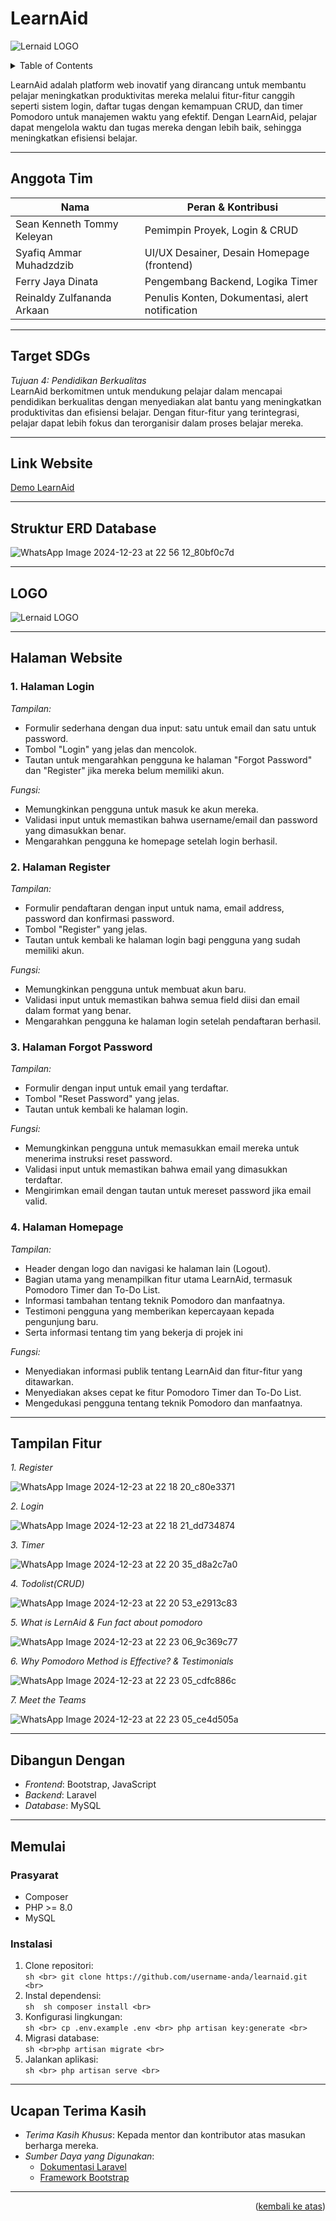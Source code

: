# LearnAid

![Lernaid LOGO](https://github.com/user-attachments/assets/e5ea8c07-a703-4e2e-a7be-fe7313410259)

<!-- TABLE OF CONTENTS -->
<details>
  <summary>Table of Contents</summary>
  <ol>
    <li>
      <a href="#learnaid">LearnAid</a>
    </li>
    <li>
      <a href="#anggota-tim">Anggota Tim</a>
    </li>
    <li>
      <a href="#target-sdgs">Target SDGs</a>
    </li>
    <li>
      <a href="#link-website">Link Website</a>
    </li>
    <li>
      <a href="#struktur-erd-database">Struktur ERD Database</a>
    </li>
    <li>
      <a href="#halaman-website">Halaman Website</a>
      <ul>
        <li><a href="#1-halaman-login">1. Halaman Login</a></li>
        <li><a href="#2-halaman-register">2. Halaman Register</a></li>
        <li><a href="#3-halaman-forgot-password">3. Halaman Forgot Password</a></li>
        <li><a href="#4-halaman-homepage">4. Halaman Homepage</a></li>
      </ul>
    </li>
    <li>
      <a href="#dibangun-dengan">Dibangun Dengan</a>
    </li>
    <li>
      <a href="#memulai">Memulai</a>
      <ul>
        <li><a href="#prasyarat">Prasyarat</a></li>
        <li><a href="#instalasi">Instalasi</a></li>
      </ul>
    </li>
    <li>
      <a href="#ucapan-terima-kasih">Ucapan Terima Kasih</a>
    </li>
  </ol>
</details>

LearnAid adalah platform web inovatif yang dirancang untuk membantu pelajar meningkatkan produktivitas mereka melalui fitur-fitur canggih seperti sistem login, daftar tugas dengan kemampuan CRUD, dan timer Pomodoro untuk manajemen waktu yang efektif. Dengan LearnAid, pelajar dapat mengelola waktu dan tugas mereka dengan lebih baik, sehingga meningkatkan efisiensi belajar.

---

## Anggota Tim

| Nama                | Peran & Kontribusi            |
|---------------------|-------------------------------|
| Sean Kenneth Tommy Keleyan         | Pemimpin Proyek, Login & CRUD|
| Syafiq Ammar Muhadzdzib    | UI/UX Desainer, Desain Homepage (frontend) |
| Ferry Jaya Dinata   | Pengembang Backend, Logika Timer |
| Reinaldy Zulfananda Arkaan    | Penulis Konten, Dokumentasi, alert notification  |

---

## Target SDGs

*Tujuan 4: Pendidikan Berkualitas*  
LearnAid berkomitmen untuk mendukung pelajar dalam mencapai pendidikan berkualitas dengan menyediakan alat bantu yang meningkatkan produktivitas dan efisiensi belajar. Dengan fitur-fitur yang terintegrasi, pelajar dapat lebih fokus dan terorganisir dalam proses belajar mereka.

---

## Link Website
[Demo LearnAid](https://learnaid.xyz/login)

---

## Struktur ERD Database

![WhatsApp Image 2024-12-23 at 22 56 12_80bf0c7d](https://github.com/user-attachments/assets/1990e0b8-0e07-427d-8f84-2b62bb45a299)

---

## LOGO

![Lernaid LOGO](https://github.com/user-attachments/assets/ceed91c1-b4ad-4407-8e5c-892c789288f8)

---

## Halaman Website

### 1. Halaman Login
*Tampilan:*
- Formulir sederhana dengan dua input: satu untuk email dan satu untuk password.
- Tombol "Login" yang jelas dan mencolok.
- Tautan untuk mengarahkan pengguna ke halaman "Forgot Password" dan "Register" jika mereka belum memiliki akun.

*Fungsi:*
- Memungkinkan pengguna untuk masuk ke akun mereka.
- Validasi input untuk memastikan bahwa username/email dan password yang dimasukkan benar.
- Mengarahkan pengguna ke homepage setelah login berhasil.

### 2. Halaman Register
*Tampilan:*
- Formulir pendaftaran dengan input untuk nama, email address, password dan konfirmasi password.
- Tombol "Register" yang jelas.
- Tautan untuk kembali ke halaman login bagi pengguna yang sudah memiliki akun.

*Fungsi:*
- Memungkinkan pengguna untuk membuat akun baru.
- Validasi input untuk memastikan bahwa semua field diisi dan email dalam format yang benar.
- Mengarahkan pengguna ke halaman login setelah pendaftaran berhasil.

### 3. Halaman Forgot Password
*Tampilan:*
- Formulir dengan input untuk email yang terdaftar.
- Tombol "Reset Password" yang jelas.
- Tautan untuk kembali ke halaman login.

*Fungsi:*
- Memungkinkan pengguna untuk memasukkan email mereka untuk menerima instruksi reset password.
- Validasi input untuk memastikan bahwa email yang dimasukkan terdaftar.
- Mengirimkan email dengan tautan untuk mereset password jika email valid.

### 4. Halaman Homepage
*Tampilan:*
- Header dengan logo dan navigasi ke halaman lain (Logout).
- Bagian utama yang menampilkan fitur utama LearnAid, termasuk Pomodoro Timer dan To-Do List.
- Informasi tambahan tentang teknik Pomodoro dan manfaatnya.
- Testimoni pengguna yang memberikan kepercayaan kepada pengunjung baru.
- Serta informasi tentang tim yang bekerja di projek ini

*Fungsi:*
- Menyediakan informasi publik tentang LearnAid dan fitur-fitur yang ditawarkan.
- Menyediakan akses cepat ke fitur Pomodoro Timer dan To-Do List.
- Mengedukasi pengguna tentang teknik Pomodoro dan manfaatnya.

---

## Tampilan Fitur
*1. Register*

![WhatsApp Image 2024-12-23 at 22 18 20_c80e3371](https://github.com/user-attachments/assets/b5e3a435-e7b4-4064-aec4-c3935c6fdd93)

*2. Login*

![WhatsApp Image 2024-12-23 at 22 18 21_dd734874](https://github.com/user-attachments/assets/e508b826-928f-48d1-bfb3-0e3e6eea60d0)

*3. Timer*

![WhatsApp Image 2024-12-23 at 22 20 35_d8a2c7a0](https://github.com/user-attachments/assets/8ace2662-34b1-454a-af5f-7c6aaeb4c6ca)

*4. Todolist(CRUD)*

![WhatsApp Image 2024-12-23 at 22 20 53_e2913c83](https://github.com/user-attachments/assets/f6826ef6-bf80-4f6f-b56e-644e579578ab)

*5. What is LernAid & Fun fact about pomodoro*

![WhatsApp Image 2024-12-23 at 22 23 06_9c369c77](https://github.com/user-attachments/assets/416f124c-7b9c-4b29-b68e-ab66959df9be)

*6. Why Pomodoro Method is  Effective? & Testimonials*

![WhatsApp Image 2024-12-23 at 22 23 05_cdfc886c](https://github.com/user-attachments/assets/f4421ea6-6537-4491-bcab-0d60d9dab119)

*7. Meet the Teams*

![WhatsApp Image 2024-12-23 at 22 23 05_ce4d505a](https://github.com/user-attachments/assets/19c7d0ba-1b25-4d3a-a0a9-d4082a8af572)

---

## Dibangun Dengan
- *Frontend*: Bootstrap, JavaScript
- *Backend*: Laravel
- *Database*: MySQL

---

## Memulai

### Prasyarat
- Composer
- PHP >= 8.0
- MySQL

### Instalasi
1. Clone repositori:
   <br> ```sh
   <br> git clone https://github.com/username-anda/learnaid.git
   <br> ```
2. Instal dependensi:
   <br> ```sh 
   sh composer install
   <br> ```
3. Konfigurasi lingkungan:
   <br> ```sh
   <br> cp .env.example .env
   <br> php artisan key:generate
   <br> ```
5. Migrasi database:
   <br> ```sh
   <br>php artisan migrate
   <br> ```
6. Jalankan aplikasi:
   <br> ```sh
   <br> php artisan serve
   <br> ```

---

## Ucapan Terima Kasih
- *Terima Kasih Khusus*: Kepada mentor dan kontributor atas masukan berharga mereka.
- *Sumber Daya yang Digunakan*:
  - [Dokumentasi Laravel](https://laravel.com/docs)
  - [Framework Bootstrap](https://getbootstrap.com)

---

<p align="right">(<a href="#readme-top">kembali ke atas</a>)</p>
